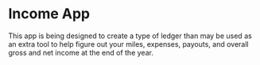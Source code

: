 # Income App
This app is being designed to create a type of ledger than may be used as an extra tool to help figure out your miles,
expenses, payouts, and overall gross and net  income at the end of the year.